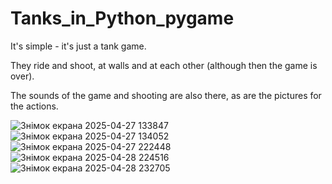 ﻿# Tanks_in_Python_pygame
It's simple - it's just a tank game. 

They ride and shoot, at walls and at each other (although then the game is over).

The sounds of the game and shooting are also there, as are the pictures for the actions.

![Знімок екрана 2025-04-27 133847](https://github.com/user-attachments/assets/dfb4db55-2bed-42a5-9fc5-7d4d50eec65e)
![Знімок екрана 2025-04-27 134052](https://github.com/user-attachments/assets/31fd25b0-c7ca-4302-9d3f-7cea7e5b3b1e)
![Знімок екрана 2025-04-27 222448](https://github.com/user-attachments/assets/7f964c52-7426-4e92-9d3b-faeb934dd45d)
![Знімок екрана 2025-04-28 224516](https://github.com/user-attachments/assets/78eabf69-2fdb-4146-8235-de355103e023)
![Знімок екрана 2025-04-28 232705](https://github.com/user-attachments/assets/f331e609-8661-4571-b315-b7e85c39fd11)
